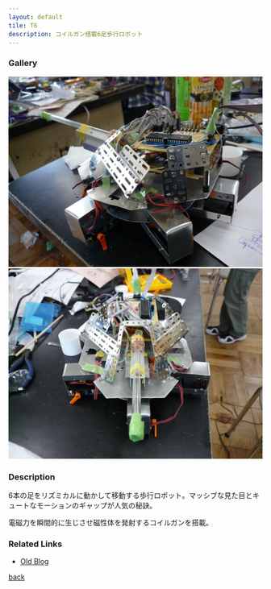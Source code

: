 ```yaml
---
layout: default
tile: T6
description: コイルガン搭載6足歩行ロボット
---
```


### Gallery

  ![](/img/2014/t6.jpg)
  ![](/img/2014/t62.jpg)



### Description

  6本の足をリズミカルに動かして移動する歩行ロボット。マッシブな見た目とキュートなモーションのギャップが人気の秘訣。

  電磁力を瞬間的に生じさせ磁性体を発射するコイルガンを搭載。

### Related Links

* [Old Blog](http://sparks-row.blogspot.jp/2012/04/blog-post.html)

[back](./)